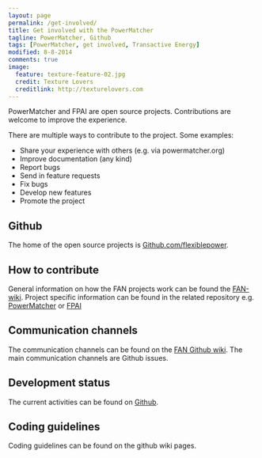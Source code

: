 ```yaml
---
layout: page
permalink: /get-involved/
title: Get involved with the PowerMatcher
tagline: PowerMatcher, Github
tags: [PowerMatcher, get involved, Transactive Energy]
modified: 8-8-2014
comments: true
image:
  feature: texture-feature-02.jpg
  credit: Texture Lovers
  creditlink: http://texturelovers.com
---
```


PowerMatcher and FPAI are open source projects. Contributions are welcome to improve the experience.

There are multiple ways to contribute to the project. Some examples: 
* Share your experience with others (e.g. via powermatcher.org)
* Improve documentation (any kind)
* Report bugs
* Send in feature requests
* Fix bugs
* Develop new features
* Promote the project

## Github ##
The home of the open source projects is [Github.com/flexiblepower](https://github.com/flexiblepower).

## How to contribute ##
General information on how the FAN projects work can be found the [FAN-wiki](https://github.com/flexiblepower/FAN-wiki/wiki). 
Project specific information can be found in the related repository e.g. [PowerMatcher](https://github.com/flexiblepower/fpai-powermatcher) or [FPAI](https://github.com/flexiblepower/powermatcher)

## Communication channels ##
The communication channels can be found on the [FAN Github wiki](https://github.com/flexiblepower/FAN-wiki/wiki/Communication-channels).
The main communication channels are Github issues.

## Development status ##
The current activities can be found on [Github](https://github.com/orgs/flexiblepower/dashboard).

## Coding guidelines ##
Coding guidelines can be found on the github wiki pages.



